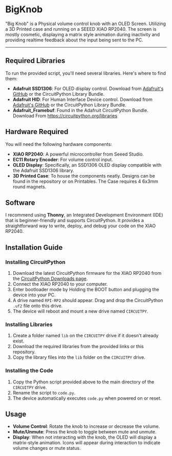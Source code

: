 # BigKnob
"Big Knob" is a Physical volume control knob with an OLED Screen. Utilizing a 3D Printed case and running on a SEEED XIAO RP2040. The screen is mostly cosmetic, displaying a matrix style animation during inactivity and providing realtime feedback about the input being sent to the PC.


---

## Required Libraries

To run the provided script, you'll need several libraries. Here's where to find them:

- **Adafruit SSD1306**: For OLED display control. Download from [Adafruit's GitHub](https://github.com/adafruit/Adafruit_CircuitPython_SSD1306) or the CircuitPython Library Bundle.
- **Adafruit HID**: For Human Interface Device control. Download from [Adafruit's GitHub](https://github.com/adafruit/Adafruit_CircuitPython_HID) or the CircuitPython Library Bundle.
- **Adafruit_Framebuf**: Found in the Adafruit CircuitPython Bundle. Download From https://circuitpython.org/libraries

## Hardware Required

You will need the following hardware components:

- **XIAO RP2040**: A powerful microcontroller from Seeed Studio.
- **EC11 Rotary Encoder**: For volume control input.
- **OLED Display**: Specifically, an SSD1306 OLED display compatible with the Adafruit SSD1306 library.
- **3D Printed Case**: To house the components neatly. Designs can be found in the repository or on Printables. The Case requires 4 6x3mm round magnets.

## Software 

I recommend using **Thonny**, an Integrated Development Environment (IDE) that is beginner-friendly and supports CircuitPython. It provides a straightforward way to write, deploy, and debug your code on the XIAO RP2040.

## Installation Guide

### Installing CircuitPython

1. Download the latest CircuitPython firmware for the XIAO RP2040 from the [CircuitPython Downloads page](https://circuitpython.org/board/seeeduino_xiao_rp2040/).
2. Connect the XIAO RP2040 to your computer.
3. Enter bootloader mode by Holding the BOOT button and plugging the device into your PC.
4. A drive named `RPI-RP2` should appear. Drag and drop the CircuitPython `.uf2` file onto this drive.
5. The device will reboot and mount a new drive named `CIRCUITPY`.

### Installing Libraries

1. Create a folder named `lib` on the `CIRCUITPY` drive if it doesn't already exist.
2. Download the required libraries from the provided links or this repository.
3. Copy the library files into the `lib` folder on the `CIRCUITPY` drive.

### Installing the Code

1. Copy the Python script provided above to the main directory of the `CIRCUITPY` drive.
2. Rename the script to `code.py`.
3. The device automatically executes `code.py` when powered on or reset.

## Usage

- **Volume Control**: Rotate the knob to increase or decrease the volume.
- **Mute/Unmute**: Press the knob to toggle between mute and unmute.
- **Display**: When not interacting with the knob, the OLED will display a matrix-style animation. Icons will appear during interaction to indicate volume changes or mute status.
